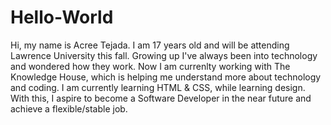 # Hello-World
Hi, my name is Acree Tejada. I am 17 years old and will be attending Lawrence University this fall. Growing up I've always been into technology and wondered how they work. Now I am currenlty working with The Knowledge House, which is helping me understand more about technology and coding. I am currently learning HTML & CSS, while learning design. With this, I aspire to become a Software Developer in the near future and achieve a flexible/stable job.
